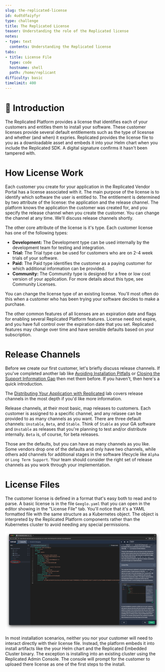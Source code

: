 ```yaml
---
slug: the-replicated-license
id: 4udtdfaiyfyr
type: challenge
title: The Replicated License
teaser: Understanding the role of the Replicated license
notes:
- type: text
  contents: Understanding the Replicated license
tabs:
- title: License File
  type: code
  hostname: shell
  path: /home/replicant
difficulty: basic
timelimit: 400
---
```


👋 Introduction
===============

The Replicated Platform provides a license that identifies each of your
customers and entitles them to install your software. These customer licenses
provide several default entitlements such as the type of licesnse and whether
(and when) it expries. Replicated provides the license file to you as a
downloadable asset and embeds it into your Helm chart when you include the
Replicated SDK. A digital signature confirms it hasn't been tampered with.

How License Work
================

Each customer you create for your application in the Replicated Vendor Portal
has a license associated with it. The main purpose of the license is to
identify which software the user is entitled to. The entitlement is determined
by two attribute of the license: the application and the release channel. The
platform knows the application the customer was created for, and you specify
the release channel when you create the customer. You can change the channel at
any time. We'll discuss release channels shortly.

The other core attribute of the license is it's type. Each customer license has
one of the following types:

* **Development:** The Development type can be used internally by the
  development team for testing and integration.
* **Trial:** The Trial type can be used for customers who are on 2-4 week
  trials of your software.
* **Paid:** The Paid type identifies the customer as a paying customer for
  which additional information can be provided.
* **Community:** The Community type is designed for a free or low cost version
  of your application. For more details about this type, see Community
  Licenses.

You can change the license type of an existing license. You'll most often do
this when a customer who has been trying your software decides to make a
purchase.

The other common features of all licenses are an expiration date and flags for
enabling several Replicated Platform features. License need not expire, and you
have full control over the expiration date that you set. Replicated features
may change over time and have sensible defaults based on your subscription.

Release Channels
================

Before we create our first customer, let's briefly discuss release channels.
If you've completed another lab like [Avoiding Installation
Pitfalls](https://play.instruqt.com/replicated/tracks/avoiding-installation-pitfalls)
or [Closing the Support Information
Gap](https://play.instruqt.com/replicated/tracks/closing-infromation-gap) then
met them before. If you haven't, then here's a quick introduction.

The [Distributing Your Application with
Replicated](https://play.instruqt.com/replicated/tracks/distributing-with-replicated)
lab covers release channels in the most depth if you'd like more information.

Release channels, at their most basic, map releases to customers. Each customer
is assigned to a specific channel, and any relasee can be provided to as many
channels as you want. There are three default channels: `Unstable`, `Beta`, and
`Stable`. Think of `Stable` as your GA software and `Unstable` as releases that
you're planning to test and/or distribute internally. `Beta` is, of course, for
beta releases.

Those are the defaults, but you can have as many channels as you like. Some
vendors drop one of the defaults and only have two channels, while others add
channels for additional stages in the software lifecycle like `Alpha` or `Long
Term Support`. Your team should consider the right set of release channels as
you work through your implementation.

License Files
=============

The customer license is defined in a format that's easy both to read and to
parse.  A basic license is in the file `Geeglo.yaml` that you can open in the
editor showing in the "License File" tab. You'll notice that it's a YAML
formatted file with the same structure as a Kubernetes object. The object is
interpreted by the Replicated Platform components rather than the Kubernetes
cluster to avoid needing any special permissions.

![Opening the Geeglo License File](../assets/opening-the-license-file.png)

In most installation scenarios, neither you nor your customer will need to
interact directly with their license file. Instead, the platform embeds it into
install artifacts like the your Helm chart and the Replicated Embedded Cluster
binary. The exception is installing into an existing cluster using the
Replicated Admin Console. The console will prompt for the customer to uploaed
there license as one of the first steps to the install.
